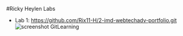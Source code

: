 #Ricky Heylen Labs

* Lab 1: https://github.com/Rix11-H/2-imd-webtechadv-portfolio.git
![screenshot GitLearning](../2-imd-webtechadv-portfolio/lab1/screenshot-gitLearning.png)
